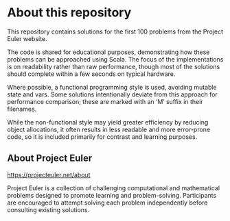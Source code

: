 # About this repository

This repository contains solutions for the first 100 problems from the Project Euler website.

The code is shared for educational purposes, demonstrating how these problems can be approached using Scala.
The focus of the implementations is on readability rather than raw performance, though most of the solutions should
complete within a few seconds on typical hardware.

Where possible, a functional programming style is used, avoiding mutable state and vars.
Some solutions intentionally deviate from this approach for performance comparison; these are marked with an ‘M’ suffix
in their filenames. 

While the non-functional style may yield greater efficiency by reducing object allocations, it often results in less
readable and more error-prone code, so it is included primarily for contrast and learning purposes.

## About Project Euler

https://projecteuler.net/about

Project Euler is a collection of challenging computational and mathematical problems designed to promote learning and
problem-solving. Participants are encouraged to attempt solving each problem independently before consulting existing
solutions.

